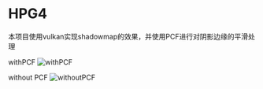 # HPG4


本项目使用vulkan实现shadowmap的效果，并使用PCF进行对阴影边缘的平滑处理

withPCF
![withPCF](https://github.com/jerry3423/HPG4/assets/64965545/1873522d-e3e8-4738-8398-8edbb09e2b7a)

without PCF
![withoutPCF](https://github.com/jerry3423/HPG4/assets/64965545/75979070-e185-428f-aa84-4a7b964e1df9)
